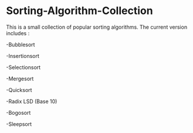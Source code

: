 # Sorting-Algorithm-Collection

This is a small collection of popular sorting algorithms. The current version
includes : 

  
  -Bubblesort
  
  -Insertionsort
  
  -Selectionsort 
  
  -Mergesort
  
  -Quicksort
  
  -Radix LSD (Base 10)
  
  -Bogosort
  
  -Sleepsort
  



